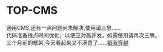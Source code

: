 # TOP-CMS

通用CMS,还有一点问题尚未解决,使用请三思......<br>
代码准备找点时间优化，以便应对高并发，如需使用请再次三思。<br>
三个月前的框架,今天看起来又不满意了......<a href="https://github.com/shuangyexuan/PHP-framework" target="_blank">戳我穿越</a>


